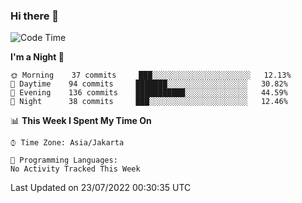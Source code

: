 ### Hi there 👋

<!--
**rmsubekti/rmsubekti** is a ✨ _special_ ✨ repository because its `README.md` (this file) appears on your GitHub profile.

Here are some ideas to get you started:

- 🔭 I’m currently working on ...
- 🌱 I’m currently learning ...
- 👯 I’m looking to collaborate on ...
- 🤔 I’m looking for help with ...
- 💬 Ask me about ...
- 📫 How to reach me: ...
- 😄 Pronouns: ...
- ⚡ Fun fact: ...
-->

<!--START_SECTION:waka-->
![Code Time](http://img.shields.io/badge/Code%20Time-0%20secs-blue)

**I'm a Night 🦉** 

```text
🌞 Morning    37 commits     ███░░░░░░░░░░░░░░░░░░░░░░   12.13% 
🌆 Daytime    94 commits     ███████░░░░░░░░░░░░░░░░░░   30.82% 
🌃 Evening    136 commits    ███████████░░░░░░░░░░░░░░   44.59% 
🌙 Night      38 commits     ███░░░░░░░░░░░░░░░░░░░░░░   12.46%

```


📊 **This Week I Spent My Time On** 

```text
⌚︎ Time Zone: Asia/Jakarta

💬 Programming Languages: 
No Activity Tracked This Week

```


 Last Updated on 23/07/2022 00:30:35 UTC
<!--END_SECTION:waka-->
